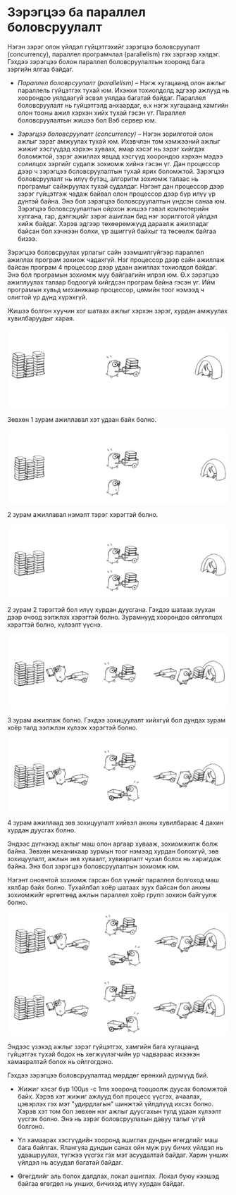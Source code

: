 #  Зэрэгцээ ба параллел боловсруулалт

Нэгэн зэрэг олон үйлдэл гүйцэтгэхийг зэрэгцээ боловсруулалт (concurrency), параллел програмчлал  (parallelism) гэх зэргээр хэлдэг. Гэхдээ зэрэгцээ болон параллел боловсруулалтын хооронд бага зэргийн ялгаа байдаг.

* *Параллел боловрсуулалт (parallelism)* – Нэгж хугацаанд олон ажлыг параллель гүйцэтгэх тухай юм. Ихэнхи тохиолдолд эдгээр ажлууд нь хоорондоо уялдаагүй эсвэл уялдаа багатай байдаг. Параллел боловсруулалт нь гүйцэтгэлд анхаардаг, ө.х нэгж хугацаанд хамгийн олон тооны ажил хэрхэн хийх тухай гэсэн үг. Параллел боловсруулалтын жишээ бол Вэб сервер юм.

* *Зэрэгцээ боловсруулалт (concurrency)* – Нэгэн зорилготой олон ажлыг зэрэг амжуулах тухай юм. Ихэвчлэн том хэмжээний ажлыг жижиг хэсгүүдэд хэрхэн хуваах, ямар хэсэг нь зэрэг хийгдэх боломжтой, зэрэг ажиллах явцад хэсгүүд хоорондоо хэрхэн мэдээ солилцох зэргийг судалж зохиомж хийнэ гэсэн үг. Дан процессор дээр ч зэрэгцээ боловсруулалтын тухай ярих боломжтой. Зэрэгцээ боловсруулалт нь илүү бүтэц, алгоритм зохиомж талаас нь програмыг сайжруулах тухай судалдаг. Нэгэнт дан процессор дээр зэрэг гүйцэтгэж чадаж байвал олон процессор дээр бүр илүү үр дүнтэй байна. Энэ бол зэрэгцээ боловсруулалтын үндсэн санаа юм. Зэрэгцээ боловсруулалтын ойрхон жишээ гэвэл компютерийн хулгана, гар, дэлгэцийг зэрэг ашиглан бид нэг зорилготой үйлдэл хийж байдаг. Хэрэв эдгээр төхөөрөмжүүд дараалж ажилладаг байсан бол хэчнээн болхи, үр ашиггүй байхыг та төсөөлж байгаа бизээ.

Зэрэгцээ боловсруулах урлагыг сайн эзэмшилгүйгээр параллел ажиллах програм зохиож чадахгүй. Нэг процессор дээр сайн ажиллаж байсан програм 4 процессор дээр удаан ажиллах тохиолдол байдаг. Энэ бол програмын зохиомж муу байгаагийн илрэл юм. Ө.х зэрэгцээ ажиллуулах талаар бодоогүй хийгдсэн програм байна гэсэн үг. Ийм програмын хувьд механикаар процессор, цөмийн тоог нэмээд ч олигтой үр дүнд хүрэхгүй.

Жишээ болгон хуучин хог шатаах ажлыг хэрхэн зэрэг, хурдан амжуулах хувилбаруудыг харая.

![](res/gophersimple1.jpg)

Зөвхөн 1 зурам ажиллавал  хэт удаан байх болно.

![](res/gophersimple1_1.jpg)

2 зурам ажиллавал нэмэлт тэрэг хэрэгтэй болно.

![](res/gophersimple2.jpg)

2 зурам 2 тэрэгтэй бол илүү хурдан дуусгана. Гэхдээ шатаах зуухан дээр очоод ээлжлэх хэрэгтэй болно. Зурамнууд хоорондоо ойлголцох хэрэгтэй болно, хүлээлт үүснэ.

![](res/gophercomplex0.jpg)

3 зурам ажиллаж болно. Гэхдээ зохицуулалт хийхгүй бол дундах зурам хоёр талд ээлжлэн хүлээх хэрэгтэй болно.

![](res/gophercomplex1.jpg)

4 зурам ажиллаад зөв зохицуулалт хийвэл анхны хувилбараас 4 дахин хурдан дуусгах болно.

Эндээс дүгнэхэд ажлыг маш олон аргаар хувааж, зохиомжилж болж байна. Зөвхөн механикаар зурмын тоог нэмээд хурдан болохгүй, зөв зохицуулалт, ажлын зөв хуваалт, хувиарлалт чухал болох нь харагдаж байна. Энэ бол зэрэгцээ боловсруулалтын зохиомж юм.

Нэгэнт оновчтой зохиомж гарсан бол үүнийг параллел болгоход маш хялбар байх болно. Тухайлбал хоёр шатаах зуух байсан бол анхны зохиомжийг өргөтгөөд ажлын параллел хоёр групп зохион байгуулж болно.

![](res/gophercomplex2.jpg)

Эндээс үзэхэд ажлыг зэрэг гүйцэтгэх, хамгийн бага хугацаанд гүйцэтгэх тухай бодох нь хөгжүүлэгчийн ур чадвараас ихээхэн хамааралтай болох нь ойлгогдоно.

Гэхдээ зэрэгцээ боловсруулалтад мөрддөг ерөнхий дүрмүүд бий.

* Жижиг хэсэг бүр 100μs -с 1ms хооронд тооцоолж дуусах боломжтой байх. Хэрэв хэт жижиг ажлууд бол процесс үүсгэх, ачаалах, цэвэрлэх гэх мэт "удирдлагын" шинжтэй үйлдлүүд ихсэх болно. Хэрэв хэт том бол зөвхөн нэг ажлыг дуусгахын тулд удаан хүлээлт үүсгэх болно. Энэ нь зэрэг боловсруулахын давуу талыг үгүй болгоно.

* Үл хамаарах хэсгүүдийн хооронд ашиглах дундын өгөгдлийг маш бага байлгах. Ялангуяа дундын санах ойн муж руу бичих үйлдэл нь удаашруулах, түгжээ үүсгэх гэх мэт асуудалтай байдаг. Харин унших үйлдэл нь асуудал багатай байдаг.

* Өгөгдлийг аль болох далдлах, локал ашиглах. Локал буюу кээшэд байгаа өгөгдөл нь унших, бичихэд илүү хурдан байдаг.
